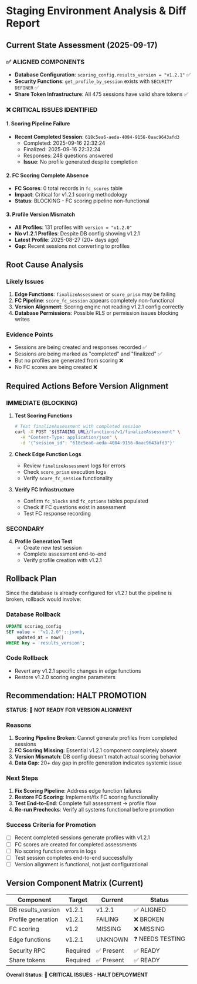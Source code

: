 # Staging Environment Analysis & Diff Report

## Current State Assessment (2025-09-17)

### ✅ ALIGNED COMPONENTS
- **Database Configuration**: `scoring_config.results_version = "v1.2.1"` ✅
- **Security Functions**: `get_profile_by_session` exists with `SECURITY DEFINER` ✅
- **Share Token Infrastructure**: All 475 sessions have valid share tokens ✅

### ❌ CRITICAL ISSUES IDENTIFIED

#### 1. Scoring Pipeline Failure
- **Recent Completed Session**: `618c5ea6-aeda-4084-9156-0aac9643afd3`
  - Completed: 2025-09-16 22:32:24
  - Finalized: 2025-09-16 22:32:24  
  - Responses: 248 questions answered
  - **Issue**: No profile generated despite completion
  
#### 2. FC Scoring Complete Absence
- **FC Scores**: 0 total records in `fc_scores` table
- **Impact**: Critical for v1.2.1 scoring methodology
- **Status**: BLOCKING - FC scoring pipeline non-functional

#### 3. Profile Version Mismatch  
- **All Profiles**: 131 profiles with `version = "v1.2.0"`
- **No v1.2.1 Profiles**: Despite DB config showing v1.2.1
- **Latest Profile**: 2025-08-27 (20+ days ago)
- **Gap**: Recent sessions not converting to profiles

## Root Cause Analysis

### Likely Issues
1. **Edge Functions**: `finalizeAssessment` or `score_prism` may be failing
2. **FC Pipeline**: `score_fc_session` appears completely non-functional  
3. **Version Alignment**: Scoring engine not reading v1.2.1 config correctly
4. **Database Permissions**: Possible RLS or permission issues blocking writes

### Evidence Points
- Sessions are being created and responses recorded ✅
- Sessions are being marked as "completed" and "finalized" ✅  
- But no profiles are generated from scoring ❌
- No FC scores are being created ❌

## Required Actions Before Version Alignment

### IMMEDIATE (BLOCKING)
1. **Test Scoring Functions**
   ```bash
   # Test finalizeAssessment with completed session
   curl -X POST "${STAGING_URL}/functions/v1/finalizeAssessment" \
     -H "Content-Type: application/json" \
     -d '{"session_id": "618c5ea6-aeda-4084-9156-0aac9643afd3"}'
   ```

2. **Check Edge Function Logs**
   - Review `finalizeAssessment` logs for errors
   - Check `score_prism` execution logs  
   - Verify `score_fc_session` functionality

3. **Verify FC Infrastructure**
   - Confirm `fc_blocks` and `fc_options` tables populated
   - Check if FC questions exist in assessment
   - Test FC response recording

### SECONDARY  
4. **Profile Generation Test**
   - Create new test session
   - Complete assessment end-to-end
   - Verify profile creation with v1.2.1

## Rollback Plan

Since the database is already configured for v1.2.1 but the pipeline is broken, rollback would involve:

### Database Rollback
```sql
UPDATE scoring_config 
SET value = '"v1.2.0"'::jsonb,
    updated_at = now()
WHERE key = 'results_version';
```

### Code Rollback
- Revert any v1.2.1 specific changes in edge functions
- Restore v1.2.0 scoring engine parameters

## Recommendation: HALT PROMOTION

**STATUS**: 🔴 **NOT READY FOR VERSION ALIGNMENT**

### Reasons
1. **Scoring Pipeline Broken**: Cannot generate profiles from completed sessions
2. **FC Scoring Missing**: Essential v1.2.1 component completely absent  
3. **Version Mismatch**: DB config doesn't match actual scoring behavior
4. **Data Gap**: 20+ day gap in profile generation indicates systemic issue

### Next Steps
1. **Fix Scoring Pipeline**: Address edge function failures
2. **Restore FC Scoring**: Implement/fix FC scoring functionality
3. **Test End-to-End**: Complete full assessment → profile flow
4. **Re-run Prechecks**: Verify all systems functional before promotion

### Success Criteria for Promotion
- [ ] Recent completed sessions generate profiles with v1.2.1
- [ ] FC scores are created for completed assessments  
- [ ] No scoring function errors in logs
- [ ] Test session completes end-to-end successfully
- [ ] Version alignment is functional, not just configurational

## Version Component Matrix (Current)

| Component | Target | Current | Status |
|-----------|--------|---------|--------|
| DB results_version | v1.2.1 | v1.2.1 | ✅ ALIGNED |
| Profile generation | v1.2.1 | FAILING | ❌ BROKEN |
| FC scoring | v1.2 | MISSING | ❌ MISSING |
| Edge functions | v1.2.1 | UNKNOWN | ❓ NEEDS TESTING |
| Security RPC | Required | ✅ Present | ✅ READY |
| Share tokens | Required | ✅ Present | ✅ READY |

**Overall Status**: 🔴 **CRITICAL ISSUES - HALT DEPLOYMENT**